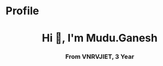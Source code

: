 # Profile

<h1 align="center">Hi 👋, I'm Mudu.Ganesh </h1>


<h3 align="center">From VNRVJIET, 3 Year</h3>
